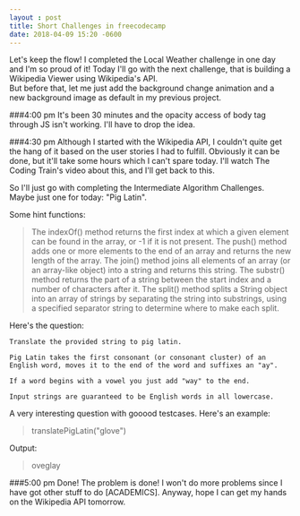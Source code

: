 ```yaml
---
layout : post
title: Short Challenges in freecodecamp
date: 2018-04-09 15:20 -0600
---
```


Let's keep the flow! I completed the Local Weather challenge in one day and I'm so proud of it! Today I'll go with the next challenge, that is building a Wikipedia Viewer using Wikipedia's API.  
But before that, let me just add the background change animation and a new background image as default in my previous project.

###4:00 pm
It's been 30 minutes and the opacity access of body tag through JS isn't working. I'll have to drop the idea.

###4:30 pm
Although I started with the Wikipedia API, I couldn't quite get the hang of it based on the user stories I had to fulfill. Obviously it can be done, but it'll take some hours which I can't spare today. I'll watch The Coding Train's video about this, and I'll get back to this.  

So I'll just go with completing the Intermediate Algorithm Challenges. Maybe just one for today: "Pig Latin".

Some hint functions:
>The indexOf() method returns the first index at which a given element can be found in the array, or -1 if it is not present.
>The push() method adds one or more elements to the end of an array and returns the new length of the array.
>The join() method joins all elements of an array (or an array-like object) into a string and returns this string.
>The substr() method returns the part of a string between the start index and a number of characters after it.
>The split() method splits a String object into an array of strings by separating the string into substrings, using a specified separator string to determine where to make each split.


Here's the question:
```
Translate the provided string to pig latin.

Pig Latin takes the first consonant (or consonant cluster) of an English word, moves it to the end of the word and suffixes an "ay".

If a word begins with a vowel you just add "way" to the end.

Input strings are guaranteed to be English words in all lowercase.
```
A very interesting question with gooood testcases. Here's an example:

> translatePigLatin("glove")

Output:
>oveglay

###5:00 pm
Done! The problem is done! I won't do more problems since I have got other stuff to do [ACADEMICS].
Anyway, hope I can get my hands on the Wikipedia API tomorrow.
